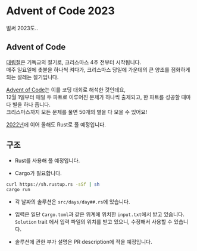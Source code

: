 # Advent of Code 2023

벌써 2023도..

## Advent of Code

[대림절](https://en.wikipedia.org/wiki/Advent)은 기독교의 절기로, 크리스마스 4주 전부터 시작됩니다.  
매주 일요일에 촛불을 하나씩 켜다가, 크리스마스 당일에 가운데의 큰 양초를 점화하게 되는 설레는 절기입니다.

[Advent of Code](https://adventofcode.com/)는 이를 코딩 대회로 해석한 것인데요,  
12월 1일부터 매일 두 파트로 이루어진 문제가 하나씩 출제되고, 한 파트를 성공할 때마다 별을 하나 줍니다.  
크리스마스까지 모든 문제를 풀면 50개의 별을 다 모을 수 있어요!

[2022년](https://github.com/hwoongkang/adventofcode2022)에 이어 올해도 Rust로 풀 예정입니다.

## 구조

- Rust를 사용해 풀 예정입니다.

- Cargo가 필요합니다.

```Bash
curl https://sh.rustup.rs -sSf | sh
cargo run
```

- 각 날짜의 솔루션은 `src/days/day##.rs`에 있습니다.

- 입력은 일단 `Cargo.toml`과 같은 위계에 위치한 `input.txt`에서 받고 있습니다.  
  `Solution` trait 에서 입력 파일의 위치를 받고 있으니, 수정해서 사용할 수 있습니다.

- 솔루션에 관한 부가 설명은 PR description에 적을 예정입니다.
